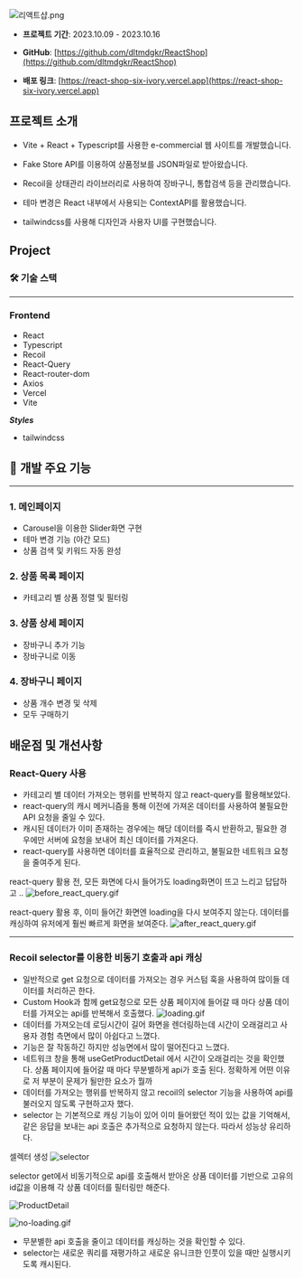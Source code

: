 ![리액트샵.png](/images/리액트샵.png)

- **프로젝트 기간**: 2023.10.09 - 2023.10.16

- **GitHub**: [https://github.com/dltmdgkr/ReactShop](https://github.com/dltmdgkr/ReactShop)

- **배포 링크**: [https://react-shop-six-ivory.vercel.app](https://react-shop-six-ivory.vercel.app)

## **프로젝트 소개**

- Vite + React + Typescript를 사용한 e-commercial 웹 사이트를 개발했습니다.

- Fake Store API를 이용하여 상품정보를 JSON파일로 받아왔습니다.

- Recoil을 상태관리 라이브러리로 사용하여 장바구니, 통합검색 등을 관리했습니다.

- 테마 변경은 React 내부에서 사용되는 ContextAPI를 활용했습니다.

- tailwindcss를 사용해 디자인과 사용자 UI를 구현했습니다.

## Project

### 🛠 기술 스택

---

### Frontend

- React
- Typescript
- Recoil
- React-Query
- React-router-dom
- Axios
- Vercel
- Vite

**_Styles_**

- tailwindcss

## 🔗 개발 주요 기능

---

### 1. 메인페이지

- Carousel을 이용한 Slider화면 구현
- 테마 변경 기능 (야간 모드)
- 상품 검색 및 키워드 자동 완성

### 2. 상품 목록 페이지

- 카테고리 별 상품 정렬 및 필터링

### 3. 상품 상세 페이지

- 장바구니 추가 기능
- 장바구니로 이동

### 4. 장바구니 페이지

- 상품 개수 변경 및 삭제
- 모두 구매하기

## 배운점 및 개선사항

### React-Query 사용

- 카테고리 별 데이터 가져오는 행위를 반복하지 않고 react-query를 활용해보았다.
- react-query의 캐시 메커니즘을 통해 이전에 가져온 데이터를 사용하여 불필요한 API 요청을 줄일 수 있다.
- 캐시된 데이터가 이미 존재하는 경우에는 해당 데이터를 즉시 반환하고, 필요한 경우에만 서버에 요청을 보내어 최신 데이터를 가져온다.
- react-query를 사용하면 데이터를 효율적으로 관리하고, 불필요한 네트워크 요청을 줄여주게 된다.

react-query 활용 전, 모든 화면에 다시 들어가도 loading화면이 뜨고 느리고 답답하고 ..
![before_react_query.gif](/images/before_react_query.gif)

react-query 활용 후, 이미 들어간 화면엔 loading을 다시 보여주지 않는다. 데이터를 캐싱하여 유저에게 훨씬 빠르게 화면을 보여준다.
![after_react_query.gif](/images/after_react_query.gif)

---

### Recoil selector를 이용한 비동기 호출과 api 캐싱

- 일반적으로 get 요청으로 데이터를 가져오는 경우 커스텀 훅을 사용하여 많이들 데이터를 처리하곤 한다.
- Custom Hook과 함께 get요청으로 모든 상품 페이지에 들어갈 때 마다 상품 데이터를 가져오는 api를 반복해서 호출했다.
  ![loading.gif](/images/loading.gif)
- 데이터를 가져오는데 로딩시간이 길어 화면을 렌더링하는데 시간이 오래걸리고 사용자 경험 측면에서 많이 아쉽다고 느꼈다.
- 기능은 잘 작동하긴 하지만 성능면에서 많이 떨어진다고 느꼈다.
- 네트워크 창을 통해 useGetProductDetail 에서 시간이 오래걸리는 것을 확인했다. 상품 페이지에 들어갈 때 마다 무분별하게 api가 호출 된다. 정확하게 어떤 이유로 저 부분이 문제가 될만한 요소가 뭘까
- 데이터를 가져오는 행위를 반복하지 않고 recoil의 selector 기능을 사용하여 api를 불러오지 않도록 구현하고자 했다.
- selector 는 기본적으로 캐싱 기능이 있어 이미 들어왔던 적이 있는 값을 기억해서, 같은 응답을 보내는 api 호출은 추가적으로 요청하지 않는다. 따라서 성능상 유리하다.

셀렉터 생성
![selector](/images/selector.png)

selector get에서 비동기적으로 api를 호출해서 받아온 상품 데이터를 기반으로 고유의 id값을 이용해 각 상품 데이터를 필터링만 해준다.

![ProductDetail](/images/ProductDetail.png)

![no-loading.gif](/images/no-loading.gif)

- 무분별한 api 호출을 줄이고 데이터를 캐싱하는 것을 확인할 수 있다.
- selector는 새로운 쿼리를 재평가하고 새로운 유니크한 인풋이 있을 때만 실행시키도록 캐시된다.
